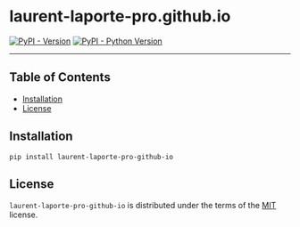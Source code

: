 # laurent-laporte-pro.github.io

[![PyPI - Version](https://img.shields.io/pypi/v/laurent-laporte-pro-github-io.svg)](https://pypi.org/project/laurent-laporte-pro-github-io)
[![PyPI - Python Version](https://img.shields.io/pypi/pyversions/laurent-laporte-pro-github-io.svg)](https://pypi.org/project/laurent-laporte-pro-github-io)

-----

## Table of Contents

- [Installation](#installation)
- [License](#license)

## Installation

```console
pip install laurent-laporte-pro-github-io
```

## License

`laurent-laporte-pro-github-io` is distributed under the terms of the [MIT](https://spdx.org/licenses/MIT.html) license.
